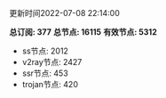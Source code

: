 更新时间2022-07-08 22:14:00

**总订阅: 377**
**总节点: 16115**
**有效节点: 5312**
- ss节点: 2012
- v2ray节点: 2427
- ssr节点: 453
- trojan节点: 420
